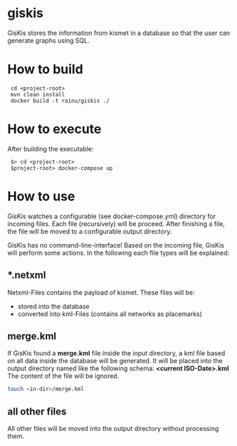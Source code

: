 # giskis
GisKis stores the information from kismet in a database so that the user can generate graphs using SQL.

# How to build

```
 cd <project-root>
 mvn clean install
 docker build -t rainu/giskis ./ 
```

# How to execute
After building the executable:
```
 $> cd <project-root>
 $project-root> docker-compose up
```

# How to use
GisKis watches a configurable (see docker-compose.yml) directory for incoming files. Each file (recursively)
will be proceed. After finishing a file, the file will be moved to a configurable output directory.

GisKis has no command-line-interface! Based on the incoming file, GisKis will perform some actions. In
the following each file types will be explained:

## *.netxml

Netxml-Files contains the payload of kismet. These files will be:
 * stored into the database
 * converted into kml-Files (contains all networks as placemarks)
 
## merge.kml

If GisKis found a **merge.kml** file inside the input directory, a kml file based on all data inside
the database will be generated. It will be placed into the output directory named like the following 
schema: **&lt;current ISO-Date&gt;.kml** The content of the file will be ignored. 

```bash
touch <in-dir>/merge.kml
```
 
## all other files

All other files will be moved into the output directory without processing them.